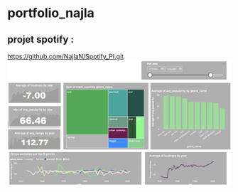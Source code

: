 # portfolio_najla
## projet spotify :
https://github.com/NajlaN/Spotify_PI.git
![Dashboard](https://github.com/NajlaN/Spotify_PI/blob/main/dashboard.png?raw=true)







